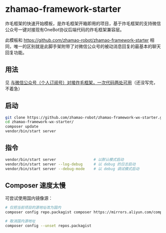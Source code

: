 # zhamao-framework-starter
炸毛框架的快速开始模板，是炸毛框架开箱即用的项目，基于炸毛框架的支持微信公众号一键对接现有OneBot协议后端代码的炸毛框架兼容层。

此模板和 <https://github.com/zhamao-robot/zhamao-framework-starter> 相同，唯一的区别就是此脚手架附带了对微信公众号的被动消息回复的最基本的聊天回复功能。

## 用法
见 [与微信公众号（个人订阅号）对接炸毛框架，一次代码两处可用](https://framework.zhamao.xin/advanced/wechat-impl/)（还没写完，不着急）

## 启动
```bash
git clone https://github.com/zhamao-robot/zhamao-framework-wx-starter.git
cd zhamao-framework-wx-starter/
composer update
vendor/bin/start server
```

## 指令
```bash
vendor/bin/start server                 # 以默认模式启动
vendor/bin/start server --log-debug     # 以 debug 的日志启动
vendor/bin/start server --debug-mode    # 以 debug 调试模式启动
```

## Composer 速度太慢
可尝试使用国内镜像源：
```bash
# 仅把当前项目的源地址改为国内
composer config repo.packagist composer https://mirrors.aliyun.com/composer/

# 取消国内源地址
composer config --unset repos.packagist
```
